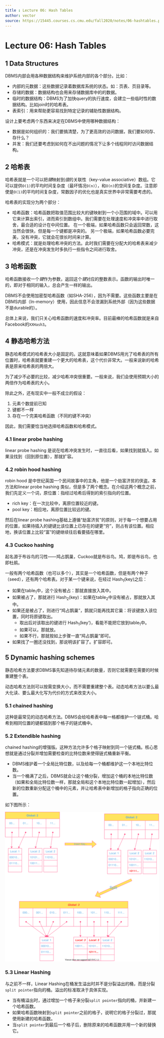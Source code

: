 ```yaml
---
title : Lecture 06: Hash Tables
author: vector
source: https://15445.courses.cs.cmu.edu/fall2020/notes/06-hashtables.pdf
---
```


# Lecture 06: Hash Tables

## 1 Data Structures

DBMS内部会用各种数据结构来维护系统内部的各个部分。比如：

- 内部的元数据：这些数据记录着数据库系统的状态。如：页表、页目录等。
- 存储的数据：数据结构也会用来存储数据库中的的数据。
- 临时的数据结构：DBMS为了加快query的执行速度，会建立一些临时性的数据结构。比如join时的哈希表。
- 表索引：用来帮助更容易找到特定记录的辅助性数据结构。

设计上要考虑两个东西来决定在DBMS中使用哪种数据结构：

- 数据是如何组织的：我们要搞清楚，为了更高效的访问数据，我们要如何存、存什么？
- 并发：我们还要考虑到如何在不出问题的情况下让多个线程同时访问数据结构。

## 2 哈希表

哈希表就是一个可以把*键*映射到*值*的关联性（key-value associative）数组。它可以提供`O(1)`的平均时间复杂度（最坏情况`O(n)`），和`O(n)`的空间复杂度。注意即使是`O(1)`的平均时间复杂度，常数因子的优化也是真实世界中非常需要考虑的。

哈希表的实现分为两个部分：

- 哈希函数：哈希函数把取值范围比较大的键映射到一个小范围的域中。可以用它来计算出索引，进而索引到数组中。我们需要在处理速度和冲突率中进行取舍，最合适的设计在中间位置。
  在一个极端，如果哈希函数只会返回常数，这当然会很快，但是每一个键都是冲突的。
  另一个极端，如果哈希函数必要完美，没有冲突，它就会花很长时间来计算。
- 哈希模式：就是处理哈希冲突的方法。此时我们需要在分配大的哈希表来减少冲突，还是在冲突发生时多执行一些指令之间进行取舍。

## 3 哈希函数

哈希函数接收一个*键*作为参数，返回这个*键*对应的整数表示。函数的输出时唯一的，即对于相同的输入，总会产生一样的输出。

DBMS不会使用加密型哈希函数（如SHA-256），因为不需要。这些函数主要是在DBMS内部（In-memory）使用，因此信息不会泄漏到系统外部（因为这些数据不是durable的）。

总体上来说，我们只关心哈希函数的速度和冲突率。目前最棒的哈希函数就是来自Facebook的`XXHash3`。

## 4 静态哈希方法

静态哈希模式的哈希表大小是固定的。这就意味着如果DBMS用光了哈希表的所有位置时，哈希表就要重建一个更大的哈希表，这个代价非常大。一般来说新的哈希表是原来哈希表的两倍大。

为了减少不必要的比较，减少哈希冲突很重要。一般来说，我们会使用预期大小的两倍作为哈希表的大小。

除此之外，还有现实中一般不成立的假设：

1. 元素个数提前已知
2. 键都不一样
3. 存在一个完美哈希函数（不同的键不冲突）

因此，我们需要恰当地选择哈希函数和哈希模式。

### 4.1 linear probe hashing

linear probe hashing 是说在哈希冲突发生时，一直往后看，如果找到就插入。如果没找到（回到原位置），那就扩容。

### 4.2 robin hood hashing

robin hood 是中世纪英国一个民间故事中的主角，他是一个劫富济贫的侠盗。本方法和linear probe hashing 类似，但是多了两个概念。在介绍这两个概念之前，我们先定义一个词，原位置：指经过哈希后得到的索引指向的位置。

- rich key：在一次比较中，离原位置较近的键。
- pool key：相应地，离原位置比较远的键。

然后在linear probe hashing基础上遵循“劫富济贫”的原则，对于每一个想要占用的位置，如果待插入的键键比该位置上已存在的键更“穷”，则占有该位置。相应地，换该位置上比较“富”的键继续往后看要插在哪里。

### 4.3 Cuckoo hashing

起名源于布谷鸟的习性——鸠占鹊巢，Cuckoo就是布谷鸟。鸠，即是布谷鸟，也即杜鹃。

一般有两个哈希函数（也可以多个），其实是一个哈希函数，但是有两个种子（seed），还有两个哈希表。对于某一个键来说，在经过 Hash<sub>1</sub>(key)之后：

- 如果在table<sub>1</sub>中，这个没有被占：那就直接放入其中。
- 如果被占了，那就进行 Hash<sub>2</sub>(key)：如果在table<sub>2</sub>中没有被占，那就放入其中。
- 如果还是被占了，则进行“鸠占鹊巢”，鹊就只能再找其它巢：将该键放入该位置，同时将原键取出。
  - 取出后对该取出的键进行 Hash<sub>1</sub>(key’)，看能不能把它放到table<sub>1</sub>中。
  - 如果可以，那就放。
  - 如果不行，那就按如上步骤一直“鸠占鹊巢”即可。
- 如果找了一圈还没找到，那说明该扩容了。扩容即可。



## 5 Dynamic hashing schemes

静态哈希方法要求DBMS事先知道待存储元素的数量，否则它就需要在需要的时候重建整个表。

动态哈希方法则可以按需变换大小，而不需要重建整个表。动态哈希方法以要么最大化读、要么最大化写为代价的方式来改变大小。

### 5.1 chained hashing

这种是最常见的动态哈希方法。DBMS会给哈希表中每一格都维护一个链式桶。哈希到相同位置的键都插到那个格子的链式桶中。

### 5.2 Extendible hashing

chained hashing的增强版。这种方法允许多个格子映射到同一个链式桶。核心思想就是通过分裂并增加需要检查的比特位数来使得链式桶重新平衡。

- DBMS维护着一个全局比特位数，以及给每一个桶都维护这一个本地比特位数。
- 当一个桶满了之后，DBMS就会让这个桶分裂，增加这个桶的本地比特位数（如果和全局比特位数一样，那就全局和这个本地比特位数一起增加），然后新的位数重新分配这个桶中的元素，并让哈希表中新增加的格子指向正确的位置。

如下图所示：

![Extendible Hashing](./assets/ExtendibleHashing.svg)

### 5.3 Linear Hashing

与之前不一样，Linear Hashing在桶发生溢出时并不是分裂溢出的桶，而是分裂`split pointer`指向的桶。溢出的标准取决于具体实现。

- 当有桶溢出时，通过增加一个格子来分裂`split pointer`指向的桶，并新建一个哈希函数。
- 如果哈希函数映射到`split pointer`之前的格子，说明它的格子分裂过，那就使用新建的哈希函数。
- 当`split pointer`到最后一个格子后，删除原来的哈希函数并用一个新的替换它。

